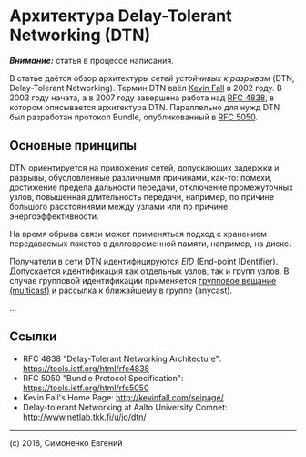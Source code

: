 # Архитектура Delay-Tolerant Networking (DTN)

_**Внимание:**_ статья в процессе написания.

В статье даётся обзор архитектуры _сетей устойчивых к разрывам_ (DTN,
Delay-Tolerant Networking). Термин DTN ввёл
[Kevin Fall](http://kevinfall.com/seipage/) в 2002 году. В 2003 году начата, а в
2007 году завершена работа над [RFC 4838](https://tools.ietf.org/html/rfc4838),
в котором описывается архитектура DTN. Параллельно для нужд DTN был разработан
протокол Bundle, опубликованный в [RFC 5050](https://tools.ietf.org/html/rfc5050).

## Основные принципы

DTN ориентируется на приложения сетей, допускающих задержки и разрывы,
обусловленные различными причинами, как-то: помехи, достижение предела дальности
передачи, отключение промежуточных узлов, повышенная длительность передачи,
например, по причине большого расстояниями между узлами или по причине
энергоэффективности.

На время обрыва связи может применяться подход с хранением передаваемых пакетов
в долговременной памяти, например, на диске.

Получатели в сети DTN идентифицируются _EID_ (End-point IDentifier). Допускается
идентификация как отдельных узлов, так и групп узлов. В случае групповой
идентификации применяется [групповое вещание (multicast)](multicast.md) и
рассылка к ближайшему в группе (anycast).

...

## Ссылки

- RFC 4838 "Delay-Tolerant Networking Architecture":
  <https://tools.ietf.org/html/rfc4838>
- RFC 5050 "Bundle Protocol Specification":
  <https://tools.ietf.org/html/rfc5050>
- Kevin Fall's Home Page:
  <http://kevinfall.com/seipage/>
- Delay-tolerant Networking at Aalto University Comnet:
  <http://www.netlab.tkk.fi/u/jo/dtn/>

---

(c) 2018, Симоненко Евгений
